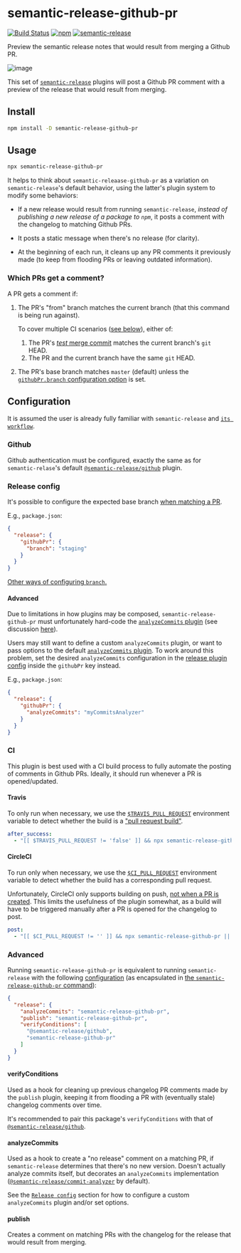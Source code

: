 # semantic-release-github-pr

[![Build Status](https://travis-ci.org/Updater/semantic-release-github-pr.svg?branch=master)](https://travis-ci.org/Updater/semantic-release-github-pr) [![npm](https://img.shields.io/npm/v/semantic-release-github-pr.svg)](https://www.npmjs.com/package/semantic-release-github-pr) [![semantic-release](https://img.shields.io/badge/%20%20%F0%9F%93%A6%F0%9F%9A%80-semantic--release-e10079.svg)](https://github.com/semantic-release/semantic-release)

Preview the semantic release notes that would result from merging a Github PR.

![image](https://user-images.githubusercontent.com/356320/33625928-257bc906-d9c7-11e7-9adb-de85726952eb.png)

This set of [`semantic-release`](https://github.com/semantic-release/semantic-release) plugins will post a Github PR comment with a preview of the release that would result from merging.

## Install

```bash
npm install -D semantic-release-github-pr
```

## Usage

```bash
npx semantic-release-github-pr
```

It helps to think about `semantic-releaase-github-pr` as a variation on `semantic-release`'s default behavior, using the latter's plugin system to modify some behaviors:

* If a new release would result from running `semantic-release`, _instead of publishing a new release of a package to `npm`_, it posts a comment with the changelog to matching Github PRs.

* It posts a static message when there's no release (for clarity).

* At the beginning of each run, it cleans up any PR comments it previously made (to keep from flooding PRs or leaving outdated information).

### Which PRs get a comment?

A PR gets a comment if:

1. The PR's "from" branch matches the current branch (that this command is being run against).

   To cover multiple CI scenarios ([see below](#ci)), either of:

   1. The PR's [_test_ merge commit](https://developer.github.com/v3/pulls/#response-1) matches the current branch's `git` HEAD.
   2. The PR and the current branch have the same `git` HEAD.

2. The PR's base branch matches `master` (default) unless the [`githubPr.branch` configuration option](https://github.com/semantic-release/semantic-release#Release-config) is set.

## Configuration

It is assumed the user is already fully familiar with `semantic-release` and [`its workflow`](https://github.com/semantic-release/semantic-release#how-does-it-work).

### Github

Github authentication must be configured, exactly the same as for `semantic-relase`'s default [`@semantic-release/github`](https://github.com/semantic-release/github/#github-repository-authentication) plugin.

### Release config

It's possible to configure the expected base branch [when matching a PR](#which-prs-get-a-comment).

E.g., `package.json`:

```json
{
  "release": {
    "githubPr": {
      "branch": "staging"
    }
  }
}
```

[Other ways of configuring `branch`.](https://github.com/semantic-release/semantic-release/blob/caribou/docs/usage/configuration.md#configuration.)

#### Advanced

Due to limitations in how plugins may be composed, `semantic-release-github-pr` must unfortunately hard-code the [`analyzeCommits` plugin](#analyzecommits) (see discussion [here](https://github.com/semantic-release/semantic-release/issues/550)).

Users may still want to define a custom `analyzeCommits` plugin, or want to pass options to the default [`analyzeCommits` plugin](https://github.com/semantic-release/commit-analyzer/). To work around this problem, set the desired `analyzeCommits` configuration in the [release plugin config](https://github.com/semantic-release/semantic-release#plugins) inside the `githubPr` key instead.

E.g., `package.json`:

```json
{
  "release": {
    "githubPr": {
      "analyzeCommits": "myCommitsAnalyzer"
    }
  }
}
```

### CI

This plugin is best used with a CI build process to fully automate the posting of comments in Github PRs. Ideally, it should run whenever a PR is opened/updated.

#### Travis

To only run when necessary, we use the [`$TRAVIS_PULL_REQUEST`](https://docs.travis-ci.com/user/environment-variables/#Convenience-Variables) environment variable to detect whether the build is a ["pull request build"](https://docs.travis-ci.com/user/pull-requests/).

```yaml
after_success:
  - "[[ $TRAVIS_PULL_REQUEST != 'false' ]] && npx semantic-release-github-pr || exit 0"
```

#### CircleCI

To run only when necessary, we use the [`$CI_PULL_REQUEST`](https://circleci.com/docs/1.0/environment-variables/#build-details) environment variable to detect whether the build has a corresponding pull request.

Unfortunately, CircleCI only supports building on push, [not when a PR is created](https://discuss.circleci.com/t/trigger-new-build-on-pr/4219). This limits the usefulness of the plugin somewhat, as a build will have to be triggered manually after a PR is opened for the changelog to post.

```yaml
post:
  - "[[ $CI_PULL_REQUEST != '' ]] && npx semantic-release-github-pr || exit 0"
```

### Advanced

Running `semantic-release-github-pr` is equivalent to running `semantic-release` with the following [configuration](https://github.com/semantic-release/semantic-release/blob/caribou/docs/usage/configuration.md#configuration.) (as encapsulated in [the `semantic-release-github-pr` command](https://github.com/Updater/semantic-release-github-pr/blob/master/bin/semantic-release-github-pr.js)):

```json
{
  "release": {
    "analyzeCommits": "semantic-release-github-pr",
    "publish": "semantic-release-github-pr",
    "verifyConditions": [
      "@semantic-release/github",
      "semantic-release-github-pr"
    ]
  }
}
```

#### verifyConditions

Used as a hook for cleaning up previous changelog PR comments made by the `publish` plugin, keeping it from flooding a PR with (eventually stale) changelog comments over time.

It's recommended to pair this package's `verifyConditions` with that of [`@semantic-release/github`](https://github.com/semantic-release/github#verifyconditions).

#### analyzeCommits

Used as a hook to create a "no release" comment on a matching PR, if `semantic-release` determines that there's no new version. Doesn't actually analyze commits itself, but decorates an `analyzeCommits` implementation ([`@semantic-release/commit-analyzer`](https://github.com/semantic-release/commit-analyzer/) by default).

See the [`Release config`](#release-config) section for how to configure a custom `analyzeCommits` plugin and/or set options.

#### publish

Creates a comment on matching PRs with the changelog for the release that would result from merging.
